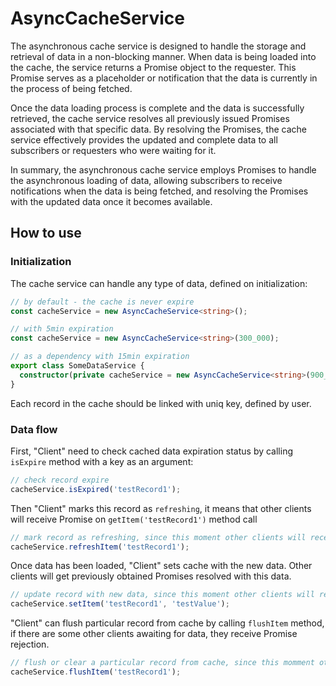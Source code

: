 # AsyncCacheService

The asynchronous cache service is designed to handle the storage and retrieval of data in a non-blocking manner. When data is being loaded into the cache, the service returns a Promise object to the requester. This Promise serves as a placeholder or notification that the data is currently in the process of being fetched.

Once the data loading process is complete and the data is successfully retrieved, the cache service resolves all previously issued Promises associated with that specific data. By resolving the Promises, the cache service effectively provides the updated and complete data to all subscribers or requesters who were waiting for it.

In summary, the asynchronous cache service employs Promises to handle the asynchronous loading of data, allowing subscribers to receive notifications when the data is being fetched, and resolving the Promises with the updated data once it becomes available.

## How to use
### Initialization

The cache service can handle any type of data, defined on initialization:

```ts
// by default - the cache is never expire
const cacheService = new AsyncCacheService<string>();

// with 5min expiration
const cacheService = new AsyncCacheService<string>(300_000);

// as a dependency with 15min expiration
export class SomeDataService {
  constructor(private cacheService = new AsyncCacheService<string>(900_000)) {}
}
```

Each record in the cache should be linked with uniq key, defined by user.

### Data flow

First, "Client" need to check cached data expiration status by calling `isExpire` method with a key as an argument:

```ts
// check record expire
cacheService.isExpired('testRecord1');
```

Then "Client" marks this record as `refreshing`, it means that other clients will receive Promise on `getItem('testRecord1')` method call

```ts
// mark record as refreshing, since this moment other clients will receive Promise on getItem('testRecord1') call
cacheService.refreshItem('testRecord1');
```

Once data has been loaded, "Client" sets cache with the new data. Other clients will get previously obtained Promises resolved with this data.

```ts
// update record with new data, since this moment other clients will receive testValue as Promise resolution
cacheService.setItem('testRecord1', 'testValue');
```

"Client" can flush particular record from cache by calling `flushItem` method, if there are some other clients awaiting for data, they receive Promise rejection.

```ts
// flush or clear a particular record from cache, since this momment other clients will receive Promise rejection (if they previously subscribed to such data)
cacheService.flushItem('testRecord1');
```